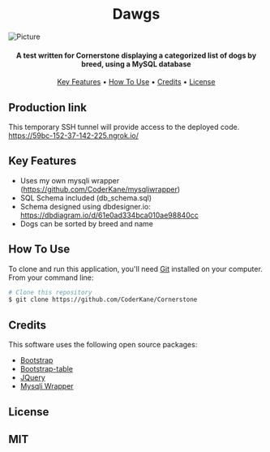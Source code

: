 
<h1 align="center">
  Dawgs
</h1>

![Picture](https://user-images.githubusercontent.com/97305199/189440262-3ac6ca7b-5a34-4e58-8214-fc02533b3c5b.png)

<h4 align="center">A test written for Cornerstone displaying a categorized list of dogs by breed, using a MySQL database</h4>

<p align="center">
  <a href="#key-features">Key Features</a> •
  <a href="#how-to-use">How To Use</a> •
  <a href="#credits">Credits</a> •
  <a href="#license">License</a>
</p>

## Production link
This temporary SSH tunnel will provide access to the deployed code.
https://59bc-152-37-142-225.ngrok.io/

## Key Features

* Uses my own mysqli wrapper (https://github.com/CoderKane/mysqliwrapper)
* SQL Schema included (db_schema.sql)
* Schema designed using dbdesigner.io:
https://dbdiagram.io/d/61e0ad334bca010ae98840cc
* Dogs can be sorted by breed and name

## How To Use

To clone and run this application, you'll need [Git](https://git-scm.com) installed on your computer. From your command line:

```bash
# Clone this repository
$ git clone https://github.com/CoderKane/Cornerstone
```

## Credits

This software uses the following open source packages:

- [Bootstrap](https://getbootstrap.com/)
- [Bootstrap-table](https://bootstrap-table.com/)
- [JQuery](https://jquery.com/)
- [Mysqli Wrapper](https://github.com/CoderKane/mysqliwrapper)

## License
MIT
---

